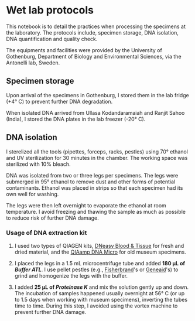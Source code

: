 # Wet lab protocols
This notebook is to detail the practices when processing the specimens at the laboratory. The protocols include, specimen storage, DNA isolation, DNA quantification and quality check.

The equipments and facilities were provided by the University of Gothenburg, Department of Biology and Environmental Sciences, via the Antonelli lab, Sweden.

## Specimen storage
Upon arrival of the specimens in Gothenburg, I stored them in the lab fridge (+4&deg; C) to prevent further DNA degradation.

When isolated DNA arrived from Ullasa Kodandaramaiah and Ranjit Sahoo (India), I stored the DNA plates in the lab freezer (-20&deg; C).

## DNA isolation
I sterelized all the tools (pipettes, forceps, racks, pestles) using 70&deg; ethanol and UV sterilization for 30 minutes in the chamber. The working space was sterilized with 10% bleach.

DNA was isolated from two or three legs per specimens. The legs were submerged in 95&deg; ethanol to remove dust and other forms of potential contaminants. Ethanol was placed in strips so that each specimen had its own well for washing.

The legs were then left overnight to evaporate the ethanol at room temperature. I avoid freezing and thawing the sample as much as possible to reduce risk of further DNA damage.

### Usage of DNA extraction kit
1. I used two types of QIAGEN kits, [DNeasy Blood & Tissue](https://www.qiagen.com/us/products/discovery-and-translational-research/dna-rna-purification/dna-purification/genomic-dna/dneasy-blood-and-tissue-kit/#orderinginformation) for fresh and dried material, and the [QIAamp DNA Micro](https://www.qiagen.com/us/shop/pcr/qiaamp-dna-micro-kit/) for old museum specimens.

2. I placed the legs in a 1.5 mL microcentrifuge tube and added **180 μL of _Buffer ATL_**. I use pellet pestles (e.g., [Fisherbrand](https://www.fishersci.com/shop/products/fisherbrand-rnase-free-disposable-pellet-pestles-2/p-4246531)'s or [Geneaid](http://www.geneaid.com/products/laboratory-supplies/micropestle)'s) to grind and homogenize the legs with the buffer.

3. I added **25 μL of _Proteinase K_** and mix the solution gently up and down. The incubation of samples happened usually overnight at 56&deg; C (or up to 1.5 days when working with museum specimens), inverting the tubes time to time. During this step, I avoided using the vortex machine to prevent further DNA damage.
